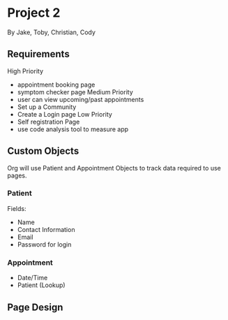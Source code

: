 # Project 2

By Jake, Toby, Christian, Cody

## Requirements

High Priority
* appointment booking page
* symptom checker page
Medium Priority
* user can view upcoming/past appointments
* Set up a Community
* Create a Login page
Low Priority
* Self registration Page
* use code analysis tool to measure app

## Custom Objects

Org will use Patient and Appointment Objects to track data required to use pages.

### Patient
Fields:
* Name
* Contact Information
* Email
* Password for login


### Appointment

* Date/Time
* Patient (Lookup)


## Page Design

